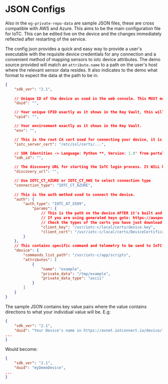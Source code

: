 
# JSON Configs
Also in the `eg-private-repo-data` are sample JSON files, these are cross compatible with AWS and Azure. This aims to be the main configuration file for IoTC. This can be edited live on the device and the changes immediately reflected after restarting of the service.

The config json provides a quick and easy way to provide a user's executable with the requisite device credentials for any connection and a convenient method of mapping sensors to iotc device attributes. The demo source provided will match an `attribute.name` to a path on the user's host where the relevant sensor data resides. It also indicates to the demo what format to expect the data at the path to be in.

```json
{
    "sdk_ver": "2.1",
    
    // Unique ID of the device as used in the web console. This MUST match otherwise the handshake will fail.
    "duid": "",

    // Your unique CPID exactly as it shows in the Key Vault, this will authorize your devices to connect.
    "cpid": "",

    // Your environment exactly as it shows in the Key Vault.
    "env": "",

    // This is the root CA cert used for connecting your device, it is likely to be AWS Root CA 1 or a custom CA you have registered on the web console.
    "iotc_server_cert": "/etc/ssl/certs/...",

    // SDK Identities -> Language: Python **, Version: 1.0' from portal's Key Vault, needed for Python SDK
    "sdk_id": "",

    // The discovery URL for starting the IoTC login process. It WILL be different depending on if you are using AWS or Azure.
    "discovery_url": "",

    // Use IOTC_CT_AZURE or IOTC_CT_AWS to select connection type
    "connection_type": "IOTC_CT_AZURE",
    
    // This is the auth method used to connect the device.
    "auth": {
        "auth_type": "IOTC_AT_X509",
            "params": {
                // This is the path on the device AFTER it's built and running on the device. Ensure that these files exist after building and are valid certs.
                // If you are using generated keys goto: https://awspoc.iotconnect.io/device/1/{THING_NAME_HERE} > Connection Info > Click on the icon with a certificate and download arrow.
                // Check the types of the certs you have just download and ensure they are in the correct format, as well as if their locations are as specified below.
                "client_key": "/usr/iotc-c/local/certs/device.key",
                "client_cert": "/usr/iotc-c/local/certs/DeviceCertificate.pem"
        }
    },
    // This contains specific command and telemetry to be send to IoTC.
    "device": {
        "commands_list_path": "/usr/iotc-c/app/scripts",
        "attributes": [
            {
                "name": "example",
                "private_data": "/tmp/example",
                "private_data_type": "ascii"
            }
        ]
    }
}
```

The sample JSON contains key value pairs where the value contains directions to what your individual value will be. E.g:
```json
{
    "sdk_ver": "2.1",
    "duid": "Your Device's name in https://avnet.iotconnect.io/device/1",
...
}
```
Would become: 
```json
{
    "sdk_ver": "2.1",
    "duid": "myDemoDevice",
...
}
```
